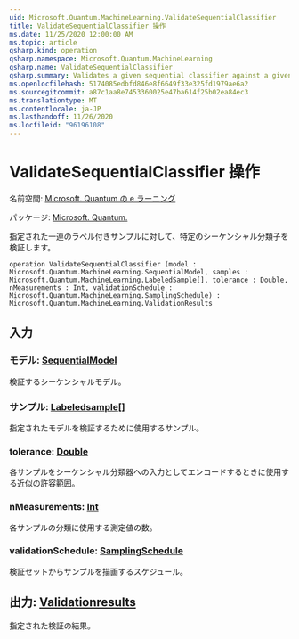 ```yaml
---
uid: Microsoft.Quantum.MachineLearning.ValidateSequentialClassifier
title: ValidateSequentialClassifier 操作
ms.date: 11/25/2020 12:00:00 AM
ms.topic: article
qsharp.kind: operation
qsharp.namespace: Microsoft.Quantum.MachineLearning
qsharp.name: ValidateSequentialClassifier
qsharp.summary: Validates a given sequential classifier against a given set of pre-labeled samples.
ms.openlocfilehash: 5174085edbfd846e8f6649f33e325fd1979ae6a2
ms.sourcegitcommit: a87c1aa8e7453360025e47ba614f25b02ea84ec3
ms.translationtype: MT
ms.contentlocale: ja-JP
ms.lasthandoff: 11/26/2020
ms.locfileid: "96196108"
---
```

# <a name="validatesequentialclassifier-operation"></a>ValidateSequentialClassifier 操作

名前空間: [Microsoft. Quantum の e ラーニング](xref:Microsoft.Quantum.MachineLearning)

パッケージ: [Microsoft. Quantum.](https://nuget.org/packages/Microsoft.Quantum.MachineLearning)


指定された一連のラベル付きサンプルに対して、特定のシーケンシャル分類子を検証します。

```qsharp
operation ValidateSequentialClassifier (model : Microsoft.Quantum.MachineLearning.SequentialModel, samples : Microsoft.Quantum.MachineLearning.LabeledSample[], tolerance : Double, nMeasurements : Int, validationSchedule : Microsoft.Quantum.MachineLearning.SamplingSchedule) : Microsoft.Quantum.MachineLearning.ValidationResults
```


## <a name="input"></a>入力

### <a name="model--sequentialmodel"></a>モデル: [SequentialModel](xref:Microsoft.Quantum.MachineLearning.SequentialModel)

検証するシーケンシャルモデル。


### <a name="samples--labeledsample"></a>サンプル: [Labeledsample](xref:Microsoft.Quantum.MachineLearning.LabeledSample)[]

指定されたモデルを検証するために使用するサンプル。


### <a name="tolerance--double"></a>tolerance: [Double](xref:microsoft.quantum.lang-ref.double)

各サンプルをシーケンシャル分類器への入力としてエンコードするときに使用する近似の許容範囲。


### <a name="nmeasurements--int"></a>nMeasurements: [Int](xref:microsoft.quantum.lang-ref.int)

各サンプルの分類に使用する測定値の数。


### <a name="validationschedule--samplingschedule"></a>validationSchedule: [SamplingSchedule](xref:Microsoft.Quantum.MachineLearning.SamplingSchedule)

検証セットからサンプルを描画するスケジュール。



## <a name="output--validationresults"></a>出力: [Validationresults](xref:Microsoft.Quantum.MachineLearning.ValidationResults)

指定された検証の結果。